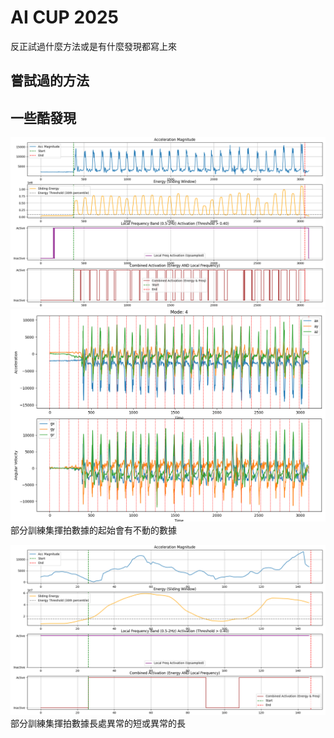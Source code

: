 # AI CUP 2025

反正試過什麼方法或是有什麼發現都寫上來

## 嘗試過的方法

## 一些酷發現

![Figure_1](assets/Figure_1.png)
![Figure_2](assets/Figure_2.png)
部分訓練集揮拍數據的起始會有不動的數據

![Figure_3](assets/Figure_3.png)
部分訓練集揮拍數據長處異常的短或異常的長
